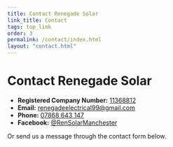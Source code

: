 ```yaml
---
title: Contact Renegade Solar
link_title: Contact
tags: top_link
order: 3
permalink: /contact/index.html
layout: "contact.html"
---
```


# Contact Renegade Solar

- **Registered Company Number:** [11368812](https://find-and-update.company-information.service.gov.uk/company/11368812)
- **Email:** [renegadeelectrical99@gmail.com](mailto:renegadeelectrical99@gmail.com)
- **Phone:** [07868 643 147](tel:07868643147) 
- **Facebook:** [@RenSolarManchester](https://www.facebook.com/RenSolarManchester)

Or send us a message through the contact form below.
